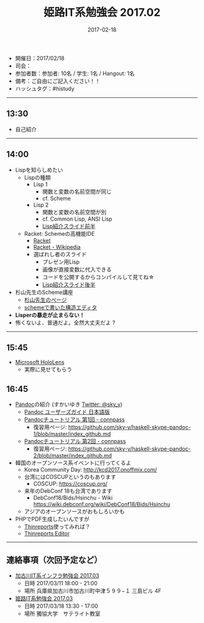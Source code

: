 ﻿---
title: 姫路IT系勉強会 2017.02
date: 2017-02-18
categories:
  - 開催履歴
tags:
  - 姫路IT系勉強会
---

* 開催日：2017/02/18
* 司会：
* 参加者数：参加者: 10名 / 学生: 1名 / Hangout: 1名
* 備考：ご自由にご記入ください！！
* ハッシュタグ：#histudy

---

## 13:30

* 自己紹介

---

## 14:00

* Lispを知らしめたい
  * Lispの種類
    * Lisp 1
      * 関数と変数の名前空間が同じ
      * cf. Scheme
    * Lisp 2
      * 関数と変数の名前空間が別
      * cf. Common Lisp, ANSI Lisp
      * [Lisp紹介スライド前半](https://www.slideshare.net/fu7mu4/look-atthelisper20170218-72304461)
  * Racket: Schemeの高機能IDE
    * [Racket](https://racket-lang.org/)
    * [Racket - Wikipedia](https://ja.wikipedia.org/wiki/Racket)
    * 選ばれし者のスライド
      * プレゼン用Lisp
      * 画像が直接変数に代入できる
      * コードを公開するからコンパイルして見てね☆
      * [Lisp紹介スライド後半](https://www.slideshare.net/fu7mu4/look-atthelisper-72304309)
* 杉山先生のScheme講座
  * [杉山先生のページ](http://www.eonet.ne.jp/~tsugiyama/)
  * [schemeで書いた構造エディタ](http://www.eonet.ne.jp/~tsugiyama/scheme/se.html)
* **Lisperの暴走が止まらない！**
* 怖くないよ、普通だよ。全然大丈夫だよ ?

---

## 15:45

* [Microsoft HoloLens](https://www.microsoft.com/microsoft-hololens/ja-jp)
  * 実際に見せてもらう

## 16:45

* [Pandoc](http://pandoc.org/)の紹介 (すかいゆき [Twitter: @sky_y](https://twitter.com/sky_y))
  * [Pandoc ユーザーズガイド 日本語版](http://sky-y.github.io/site-pandoc-jp/users-guide/)
  * [Pandocチュートリアル 第1回 - connpass](https://haskell-with-skype.connpass.com/event/48446/)
    * 復習用ページ: <https://github.com/sky-y/haskell-skype-pandoc-1/blob/master/index_github.md>
  * [Pandocチュートリアル 第2回 - connpass](https://haskell-with-skype.connpass.com/event/49243/)
    * 復習用ページ: <https://github.com/sky-y/haskell-skype-pandoc-2/blob/master/index_github.md>
* 韓国のオープンソース系イベントに行ってくるよ
  * Korea Community Day: <http://kcd2017.onoffmix.com/>
  * 台湾にはCOSCUPというのもあります
    * COSCUP: <https://coscup.org/>
  * 来年のDebConf 18も台湾であります
    * DebConf18/Bids/Hsinchu - Wiki <https://wiki.debconf.org/wiki/DebConf18/Bids/Hsinchu>
  * アジアのオープンソースがおもしろいかも
* PHPでPDF生成したいんですが
  * [Thinreports](http://www.thinreports.org/)使ってみれば？
  * [Thinreports Editor](https://chrome.google.com/webstore/detail/thinreports-editor/cdlcnnandndjkbbdcbpnjoimphmifkfn)

---

## 連絡事項（次回予定など）

* [加古川IT系インフラ勉強会 2017.03](https://histudy.connpass.com/event/51482/)
  * 日時 2017/03/11 18:00 - 21:00
  * 場所 兵庫県加古川市加古川町中津５９９−１ 三島ビル 4F
* [姫路IT系勉強会 2017.03](https://histudy.connpass.com/event/51483/)
  * 日時 2017/03/18 13:30 - 17:00
  * 場所 獨協大学　サテライト教室
